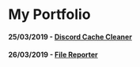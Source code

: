 # My Portfolio

#### 25/03/2019 - [Discord Cache Cleaner](discord-cache-cleaner)
#### 26/03/2019 - [File Reporter](file-reporter)
